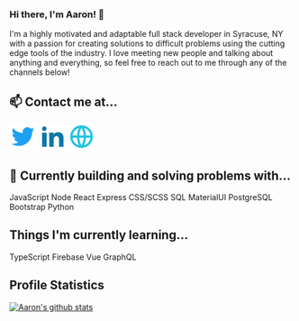### Hi there, I'm Aaron! 👋

I'm a highly motivated and adaptable full stack developer in Syracuse, NY with a passion for creating solutions to difficult problems using the cutting edge tools of the industry. I love meeting new people and talking about anything and everything, so feel free to reach out to me through any of the channels below!

## 📫 Contact me at...

<a target="_" href="https://twitter.com/UpstateCoder91"><img src="/images/twitter.svg" alt="twitter-logo"/></a> <a target="_" href="https://www.linkedin.com/in/aarongillies/"><img src="/images/linkedIn.svg"  alt="ln-logo"/></a> <a target="_" href="https://www.aarongillies.dev"><img src="/images/web.svg" alt="web-logo"/></a>

## 🔭 Currently building and solving problems with...

JavaScript Node
React Express
CSS/SCSS SQL
MaterialUI PostgreSQL
Bootstrap Python

## Things I'm currently learning...

TypeScript Firebase
Vue GraphQL

## Profile Statistics

[![Aaron's github stats](https://github-readme-stats.vercel.app/api?username=Hail91&theme=radical&hide=stars)](https://github.com/anuraghazra/github-readme-stats)
